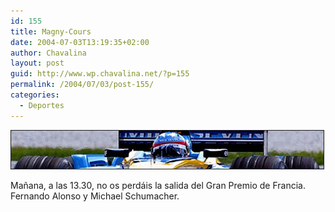 ```yaml
---
id: 155
title: Magny-Cours
date: 2004-07-03T13:19:35+02:00
author: Chavalina
layout: post
guid: http://www.wp.chavalina.net/?p=155
permalink: /2004/07/03/post-155/
categories:
  - Deportes
---
```

<img src="/imagenes/fotos/alonsohr.jpg" alt="Fernando Alonso" border="1" />

Ma&ntilde;ana, a las 13.30, no os perdáis la salida del Gran Premio de Francia. Fernando Alonso y Michael Schumacher.